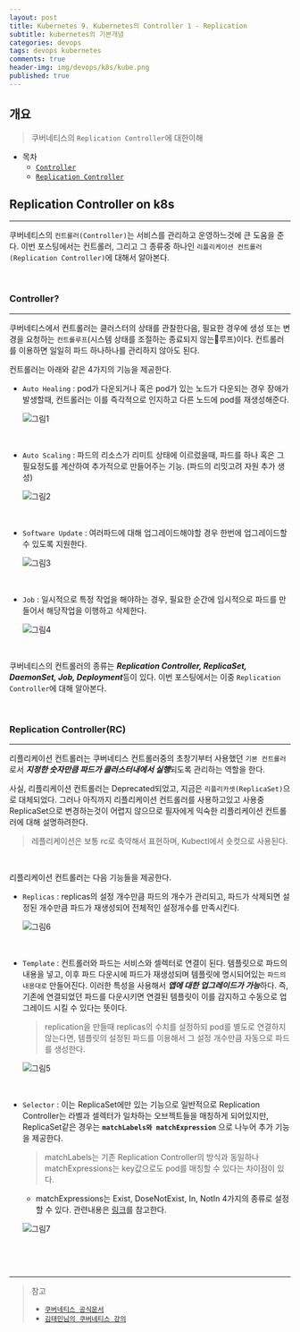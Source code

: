 ```yaml
---
layout: post
title: Kubernetes 9. Kubernetes의 Controller 1 - Replication
subtitle: kubernetes의 기본개념
categories: devops
tags: devops kubernetes
comments: true
header-img: img/devops/k8s/kube.png
published: true
---
```


## 개요
> 쿠버네티스의 `Replication Controller`에 대한이해
  
- 목차
	- [`Controller`](#controller)
	- [`Replication Controller`](#replication-controllerrc)
  
## Replication Controller on k8s
---
쿠버네티스의 `컨트롤러(Controller)`는 서비스를 관리하고 운영하느것에 큰 도움을 준다. 이번 포스팅에서는 컨트롤러, 그리고 그 종류중 하나인 `리플리케이션 컨트롤러(Replication Controller)`에 대해서 알아본다.

<br>

### Controller?

---

쿠버네티스에서 컨트롤러는 클러스터의 상태를 관찰한다음, 필요한 경우에 생성 또는 변경을 요청하는 `컨트롤루프`(시스템 상태를 조절하는 종료되지 않는루프)이다. 컨트롤러를 이용하면 일일히 파드 하나하나를 관리하지 않아도 된다.

컨트롤러는 아래와 같은 4가지의 기능을 제공한다.

- `Auto Healing` : pod가 다운되거나 혹은 pod가 있는 노드가 다운되는 경우 장애가 발생할때, 컨트롤러는 이를 즉각적으로 인지하고 다른 노드에 pod를 재생성해준다.
  
	![그림1](https://cdn.jsdelivr.net/gh/zunoxi/zunoxi.github.io/assets/img/devops/k8s/controller/1.jpeg)
	
	<br>

- `Auto Scaling` : 파드의 리소스가 리미트 상태에 이르렀을때, 파드를 하나 혹은 그 필요정도를 계산하여 추가적으로 만들어주는 기능. (파드의 리밋고려 자원 추가 생성)

	![그림2](https://cdn.jsdelivr.net/gh/zunoxi/zunoxi.github.io/assets/img/devops/k8s/controller/3.jpeg)
	
	<br>

- `Software Update` : 여러파드에 대해 업그레이드해야할 경우 한번에 업그레이드할 수 있도록 지원한다.

	![그림3](https://cdn.jsdelivr.net/gh/zunoxi/zunoxi.github.io/assets/img/devops/k8s/controller/2.jpeg)
	
	<br>

- `Job` : 일시적으로 특정 작업을 해야하는 경우, 필요한 순간에 임시적으로 파드를 만들어서 해당작업을 이행하고 삭제한다.
  
	![그림4](https://cdn.jsdelivr.net/gh/zunoxi/zunoxi.github.io/assets/img/devops/k8s/controller/4.jpeg)
	
	<br>
 
쿠버네티스의 컨트롤러의 종류는 ***Replication Controller, ReplicaSet, DaemonSet, Job, Deployment***등이 있다. 이번 포스팅에서는 이중 `Replication Controller`에 대해 알아본다.


<br>

### Replication Controller(RC)

---

리플리케이션 컨트롤러는 쿠버네티스 컨트롤러중의 초창기부터 사용했던 `기본 컨트롤러`로서 ***지정한 숫자만큼 파드가 클러스터내에서 실행***되도록 관리하는 역할을 한다.

사실, 리플리케이션 컨트롤러는 Deprecated되었고, 지금은 `리플리카셋(ReplicaSet)`으로 대체되었다. 그러나 아직까지 리플리케이션 컨트롤러를 사용하고있고 사용중 ReplicaSet으로 변경하는것이 어렵지 않으므로 필자에게 익숙한 리플리케이션 컨트롤러에 대해 설명하려한다.

> 레플리케이션은 보통 rc로 축약해서 표현하며, Kubectl에서 숏컷으로 사용된다.

<br>

리플리케이션 컨트롤러는 다음 기능들을 제공한다.
- `Replicas` : replicas의 설정 개수만큼 파드의 개수가 관리되고, 파드가 삭제되면 설정된 개수만큼 파드가 재생성되어 전체적인 설정개수를 만족시킨다.
	
	![그림6](https://cdn.jsdelivr.net/gh/zunoxi/zunoxi.github.io/assets/img/devops/k8s/controller/6.jpeg)
	
	<br>

- `Template` : 컨트롤러와 파드는 서비스와 셀렉터로 연결이 된다. 템플릿으로 파드의 내용을 넣고, 이후 파드 다운시에 파드가 재생성되며 템플릿에 명시되어있는 `파드의 내용대로` 만들어진다. 이러한 특성을 사용해서 ***앱에 대한 업그레이드가 가능***하다. 즉, 기존에 연결되었던 파드를 다운시키면 연결된 템플릿이 이를 감지하고 수동으로 업그레이드 시킬 수 있다는 뜻이다.
  > replication을 만들때 replicas의 수치를 설정하되 pod를 별도로 연결하지 않는다면, 템플릿의 설정된 파드를 이용해서 그 설정 개수만큼 자동으로 파드를 생성한다.

	![그림5](https://cdn.jsdelivr.net/gh/zunoxi/zunoxi.github.io/assets/img/devops/k8s/controller/5.jpeg)
	
	<br>
- `Selector` : 이는 ReplicaSet에만 있는 기능으로 일반적으로 Replication Controller는 라벨과 셀렉터가 일차하는 오브젝트들을 매칭하게 되어있지만, ReplicaSet같은 경우는 **`matchLabels와 matchExpression`** 으로 나누어 추가 기능을 제공한다.
	> matchLabels는 기존 Replication Controller의 방식과 동일하나 matchExpressions는 key값으로도 pod를 매칭할 수 있다는 차이점이 있다.

	- matchExpressions는 Exist, DoseNotExist, In, NotIn 4가지의 종류로 설정할 수 있다. 관련내용은 [링크](https://kubernetes.io/ko/docs/concepts/overview/working-with-objects/labels/)를 참고한다.

	![그림7](https://cdn.jsdelivr.net/gh/zunoxi/zunoxi.github.io/assets/img/devops/k8s/controller/7.jpeg)
	
	<br>

<br>


---
> 참고
> - [`쿠버네티스 공식문서`](https://kubernetes.io/ko/docs/concepts/workloads/controllers/replicationcontroller/)
> - [`김태민님의 쿠버네티스 강의`](https://www.inflearn.com/course/%EC%BF%A0%EB%B2%84%EB%84%A4%ED%8B%B0%EC%8A%A4-%EA%B8%B0%EC%B4%88#)